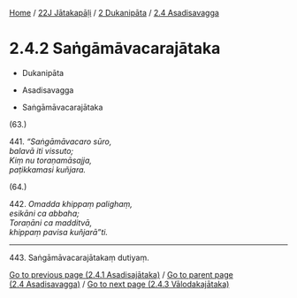 
[Home](/) / [22J Jātakapāḷi](../...md) / [2 Dukanipāta](...md) / [2.4 Asadisavagga](../22J/2/2.4.md)

# 2.4.2 Saṅgāmāvacarajātaka

* Dukanipāta

* Asadisavagga

* Saṅgāmāvacarajātaka

(63.)

441\. _“Saṅgāmāvacaro sūro,_  
_balavā iti vissuto;_  
_Kiṃ nu toraṇamāsajja,_  
_paṭikkamasi kuñjara._  


(64.)

442\. _Omadda khippaṃ palighaṃ,_  
_esikāni ca abbaha;_  
_Toraṇāni ca madditvā,_  
_khippaṃ pavisa kuñjarā”ti._  


---

443\. Saṅgāmāvacarajātakaṃ dutiyaṃ.



[Go to previous page (2.4.1 Asadisajātaka)](2.4.1.md) / [Go to parent page (2.4 Asadisavagga)](../22J/2/2.4.md) / [Go to next page (2.4.3 Vālodakajātaka)](2.4.3.md)


